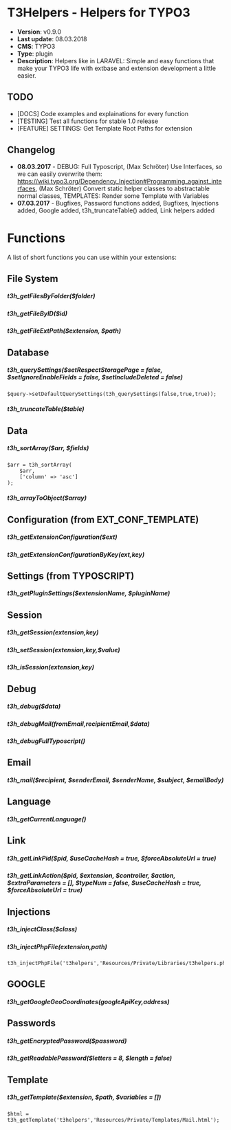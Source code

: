 # T3Helpers - Helpers for TYPO3

* **Version**: v0.9.0
* **Last update**: 08.03.2018
* **CMS**: TYPO3
* **Type**: plugin
* **Description**: Helpers like in LARAVEL: Simple and easy functions that make your TYPO3 life with extbase and extension development a little easier.


## TODO

* [DOCS] Code examples and explainations for every function
* [TESTING] Test all functions for stable 1.0 release
* [FEATURE] SETTINGS: Get Template Root Paths for extension

## Changelog

* **08.03.2017** - DEBUG: Full Typoscript, (Max Schröter) Use Interfaces, so we can easily overwrite them: https://wiki.typo3.org/Dependency_Injection#Programming_against_interfaces, (Max Schröter) Convert static helper classes to abstractable normal classes, TEMPLATES: Render some Template with Variables
* **07.03.2017** - Bugfixes, Password functions added, Bugfixes, Injections added, Google added, t3h_truncateTable() added, Link helpers added

# Functions

A list of short functions you can use within your extensions:

## File System

##### t3h_getFilesByFolder($folder)
##### t3h_getFileByID($id)
##### t3h_getFileExtPath($extension, $path)

## Database

##### t3h_querySettings($setRespectStoragePage = false, $setIgnoreEnableFields = false, $setIncludeDeleted = false)

```
$query->setDefaultQuerySettings(t3h_querySettings(false,true,true));
```
##### t3h_truncateTable($table)

## Data

##### t3h_sortArray($arr, $fields)

```
$arr = t3h_sortArray(
    $arr,
    ['column' => 'asc']
);
```

##### t3h_arrayToObject($array)

## Configuration (from EXT_CONF_TEMPLATE)

##### t3h_getExtensionConfiguration($ext)
##### t3h_getExtensionConfigurationByKey($ext,$key)

## Settings (from TYPOSCRIPT)

##### t3h_getPluginSettings($extensionName, $pluginName)

## Session

##### t3h_getSession($extension,$key)
##### t3h_setSession($extension,$key,$value)
##### t3h_isSession($extension,$key)

## Debug

##### t3h_debug($data)
##### t3h_debugMail($fromEmail,$recipientEmail,$data)
##### t3h_debugFullTyposcript()

## Email

##### t3h_mail($recipient, $senderEmail, $senderName, $subject, $emailBody)

## Language

##### t3h_getCurrentLanguage()

## Link

##### t3h_getLinkPid($pid, $useCacheHash = true, $forceAbsoluteUrl = true)
##### t3h_getLinkAction($pid, $extension, $controller, $action, $extraParameters = [], $typeNum = false, $useCacheHash = true, $forceAbsoluteUrl = true)

## Injections

##### t3h_injectClass($class)
##### t3h_injectPhpFile($extension,$path)

```
t3h_injectPhpFile('t3helpers','Resources/Private/Libraries/t3helpers.php');
```

## GOOGLE

##### t3h_getGoogleGeoCoordinates($googleApiKey,$address)

## Passwords

##### t3h_getEncryptedPassword($password)
##### t3h_getReadablePassword($letters = 8, $length = false)

## Template

##### t3h_getTemplate($extension, $path, $variables = [])

```
$html = t3h_getTemplate('t3helpers','Resources/Private/Templates/Mail.html');
```

